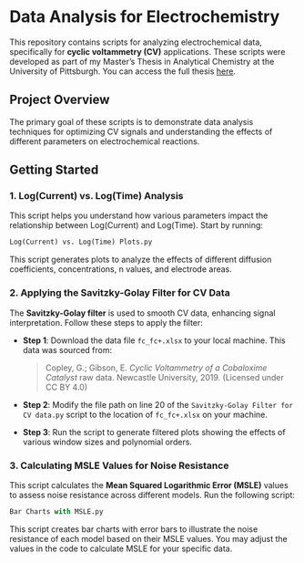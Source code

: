 # Data Analysis for Electrochemistry

This repository contains scripts for analyzing electrochemical data, specifically for **cyclic voltammetry (CV)** applications. These scripts were developed as part of my Master’s Thesis in Analytical Chemistry at the University of Pittsburgh. You can access the full thesis [here](http://d-scholarship.pitt.edu/46030/).

## Project Overview

The primary goal of these scripts is to demonstrate data analysis techniques for optimizing CV signals and understanding the effects of different parameters on electrochemical reactions.

## Getting Started

### 1. Log(Current) vs. Log(Time) Analysis  
   This script helps you understand how various parameters impact the relationship between Log(Current) and Log(Time). Start by running:

   ```python
   Log(Current) vs. Log(Time) Plots.py
   ```

This script generates plots to analyze the effects of different diffusion coefficients, concentrations, n values, and electrode areas.

### 2. Applying the Savitzky-Golay Filter for CV Data
The **Savitzky-Golay filter** is used to smooth CV data, enhancing signal interpretation. Follow these steps to apply the filter:

- **Step 1**: Download the data file `fc_fc+.xlsx` to your local machine. This data was sourced from:

  > Copley, G.; Gibson, E. *Cyclic Voltammetry of a Cobaloxime Catalyst* raw data. Newcastle University, 2019. (Licensed under CC BY 4.0)

- **Step 2**: Modify the file path on line 20 of the `Savitzky-Golay Filter for CV data.py` script to the location of `fc_fc+.xlsx` on your machine.

- **Step 3**: Run the script to generate filtered plots showing the effects of various window sizes and polynomial orders.

### 3. Calculating MSLE Values for Noise Resistance
This script calculates the **Mean Squared Logarithmic Error (MSLE)** values to assess noise resistance across different models. Run the following script:

```python
Bar Charts with MSLE.py
```
This script creates bar charts with error bars to illustrate the noise resistance of each model based on their MSLE values. You may adjust the values in the code to calculate MSLE for your specific data.
